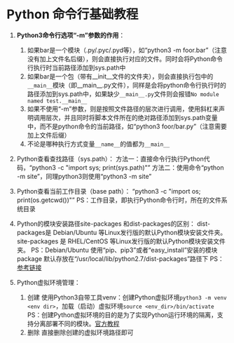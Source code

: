 # Python 命令行基础教程

1. **Python3命令行选项“-m”参数的作用**：
	1) 如果bar是一个模块（.py/.pyc/.pyd等），如“python3 -m foor.bar”（注意没有加上文件名后缀），则会直接执行对应的文件。同时会将Python命令行执行时当前路径添加到sys.path中
	2) 如果bar是一个包（带有__init__文件的文件夹），则会直接执行包中的`__main__`模块（即__main__.py文件），同样是会将python命令行执行时的路径添加到sys.path中，如果缺少`__main__.py`文件则会报错`No module named test.__main__`
	3) 如果不使用“-m”参数，则是按照文件路径的层次进行调用，使用斜杠来声明调用层次，并且同时将脚本文件所在的绝对路径添加到sys.path变量中，而不是python命令的当前路径，如“python3 foor/bar.py”（注意需要加上文件后缀）
	4) 不论是哪种执行方式变量`__name__`的值都为`__main__`

2. Python查看查找路径（sys.path）：
	方法一：直接命令行执行Python代码，“python3 -c "import sys; print(sys.path)"”
	方法二：使用命令“python -m site”，同理python3则使用“python3 -m site”

3. Python查看当前工作目录（base path）：
	“python3 -c "import os; print(os.getcwd())"”
	PS：工作目录，即执行Python命令行时，所在的文件系统目录

4. Python的模块安装路径site-packages 和dist-packages的区别：
	dist-packages是 Debian/Ubuntu 等Linux发行版的默认Python模块安装文件夹。
	site-packages 是 RHEL/CentOS 等Linux发行版的默认Python模块安装文件夹。
	PS：Debian/Ubuntu 使用“pip、pip3”或者“easy_install”安装的模块 package 默认存放在“/usr/local/lib/python2.7/dist-packages”路径下
	PS：[参考链接](https://blog.csdn.net/huiseguiji1/article/details/45111891)

5. Python虚拟环境管理：
	1) 创建
		使用Python3自带工具venv：创建Python虚拟环境`python3 -m venv <env dir>`，加载（启动）虚拟环境`source <env_dir>/bin/activate`
		PS：创建Python虚拟环境的目的是为了实现Python运行环境的隔离，支持分离部署不同的模块。[官方教程](https://packaging.python.org/tutorials/installing-packages/#creating-virtual-environments)
	2) 删除
		直接删除创建的虚拟环境路径即可
